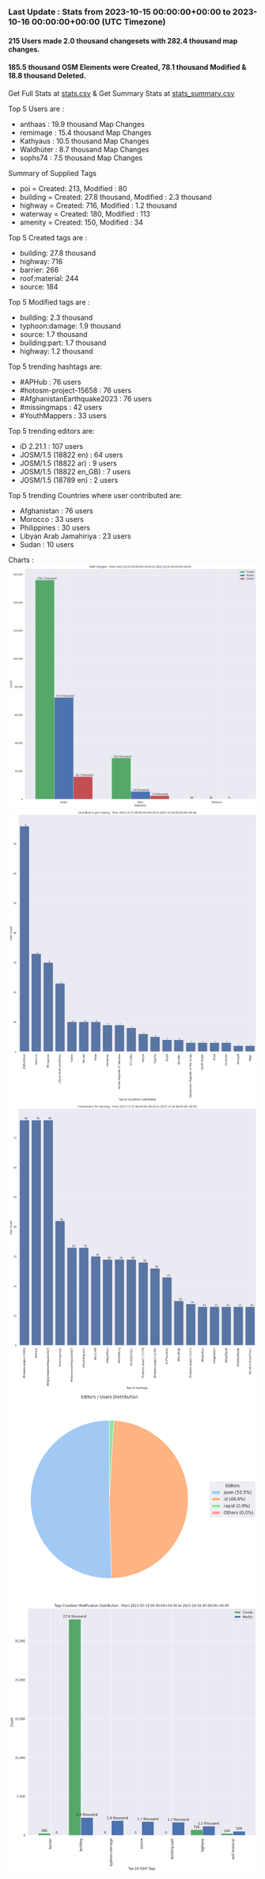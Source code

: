 ### Last Update : Stats from 2023-10-15 00:00:00+00:00 to 2023-10-16 00:00:00+00:00 (UTC Timezone)

#### 215 Users made 2.0 thousand changesets with 282.4 thousand map changes.
#### 185.5 thousand OSM Elements were Created, 78.1 thousand Modified & 18.8 thousand Deleted.
Get Full Stats at [stats.csv](/stats/hotosm/Daily/stats.csv)
 & Get Summary Stats at [stats_summary.csv](/stats/hotosm/Daily/stats_summary.csv)

Top 5 Users are : 
- anthaas : 19.9 thousand Map Changes
- remimage : 15.4 thousand Map Changes
- Kathyaus : 10.5 thousand Map Changes
- Waldhüter : 8.7 thousand Map Changes
- sophs74 : 7.5 thousand Map Changes

Summary of Supplied Tags
- poi = Created: 213, Modified : 80
- building = Created: 27.8 thousand, Modified : 2.3 thousand
- highway = Created: 716, Modified : 1.2 thousand
- waterway = Created: 180, Modified : 113
- amenity = Created: 150, Modified : 34


Top 5 Created tags are :
- building: 27.8 thousand
- highway: 716
- barrier: 266
- roof:material: 244
- source: 184


Top 5 Modified tags are :
- building: 2.3 thousand
- typhoon:damage: 1.9 thousand
- source: 1.7 thousand
- building:part: 1.7 thousand
- highway: 1.2 thousand


Top 5 trending hashtags are:
- #APHub : 76 users
- #hotosm-project-15658 : 76 users
- #AfghanistanEarthquake2023 : 76 users
- #missingmaps : 42 users
- #YouthMappers : 33 users


Top 5 trending editors are:
- iD 2.21.1 : 107 users
- JOSM/1.5 (18822 en) : 64 users
- JOSM/1.5 (18822 ar) : 9 users
- JOSM/1.5 (18822 en_GB) : 7 users
- JOSM/1.5 (18789 en) : 2 users


Top 5 trending Countries where user contributed are:
- Afghanistan : 76 users
- Morocco : 33 users
- Philippines : 30 users
- Libyan Arab Jamahiriya : 23 users
- Sudan : 10 users


 Charts : 
![Alt text](./stats_osm_changes.png) 
![Alt text](./stats_users_per_country.png) 
![Alt text](./stats_users_per_hashtag.png) 
![Alt text](./stats_editors_pie_chart.png) 
![Alt text](./stats_tags.png) 
